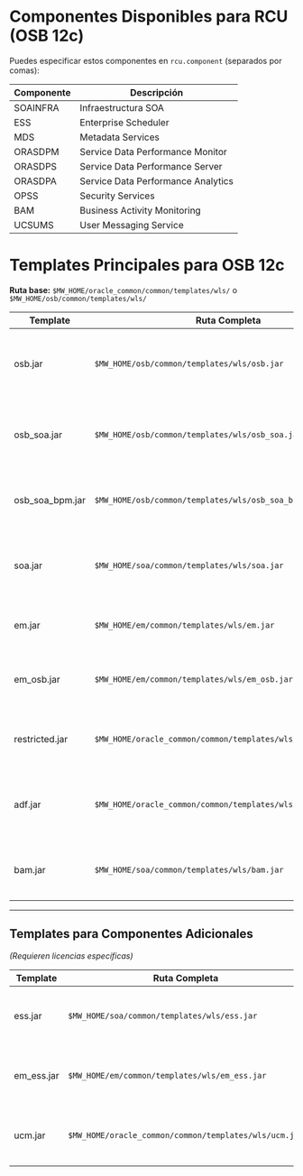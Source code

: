 # Componentes Disponibles para RCU (OSB 12c)

Puedes especificar estos componentes en `rcu.component` (separados por comas):

| Componente | Descripción |
|------------|-----------------------------|
| SOAINFRA  | Infraestructura SOA |
| ESS       | Enterprise Scheduler |
| MDS       | Metadata Services |
| ORASDPM   | Service Data Performance Monitor |
| ORASDPS   | Service Data Performance Server |
| ORASDPA   | Service Data Performance Analytics |
| OPSS      | Security Services |
| BAM       | Business Activity Monitoring |
| UCSUMS    | User Messaging Service |


# Templates Principales para OSB 12c

**Ruta base:** `$MW_HOME/oracle_common/common/templates/wls/` o `$MW_HOME/osb/common/templates/wls/`

| Template         | Ruta Completa                                         | Descripción |
|-----------------|------------------------------------------------------|-------------|
| osb.jar        | `$MW_HOME/osb/common/templates/wls/osb.jar`          | Dominio puro OSB (solo Oracle Service Bus). Ideal para integración de servicios. |
| osb_soa.jar    | `$MW_HOME/osb/common/templates/wls/osb_soa.jar`      | Dominio combinado OSB + SOA Suite (BPEL, BPM). Para procesos + integración. |
| osb_soa_bpm.jar| `$MW_HOME/osb/common/templates/wls/osb_soa_bpm.jar`  | Incluye OSB + SOA + BPM (Business Process Management). |
| soa.jar        | `$MW_HOME/soa/common/templates/wls/soa.jar`          | Solo SOA Suite (sin OSB). Para automatización de procesos (BPEL, Human Workflow). |
| em.jar         | `$MW_HOME/em/common/templates/wls/em.jar`            | Enterprise Manager (monitoreo y administración). |
| em_osb.jar     | `$MW_HOME/em/common/templates/wls/em_osb.jar`        | EM + plugin para OSB (monitoreo específico de servicios). |
| restricted.jar | `$MW_HOME/oracle_common/common/templates/wls/restricted.jar` | Dominio mínimo (sin componentes adicionales). Lightweight. |
| adf.jar        | `$MW_HOME/oracle_common/common/templates/wls/adf.jar` | Application Development Framework (para aplicaciones personalizadas). |
| bam.jar        | `$MW_HOME/soa/common/templates/wls/bam.jar`          | Business Activity Monitoring (dashboards en tiempo real). |

---

## Templates para Componentes Adicionales  
*(Requieren licencias específicas)*  

| Template  | Ruta Completa                                         | Descripción |
|-----------|------------------------------------------------------|-------------|
| ess.jar  | `$MW_HOME/soa/common/templates/wls/ess.jar`         | Enterprise Scheduler (ejecución programada de jobs). |
| em_ess.jar | `$MW_HOME/em/common/templates/wls/em_ess.jar`      | EM + plugin para ESS (gestión de jobs desde la consola). |
| ucm.jar   | `$MW_HOME/oracle_common/common/templates/wls/ucm.jar` | Universal Content Management (gestión documental). |
